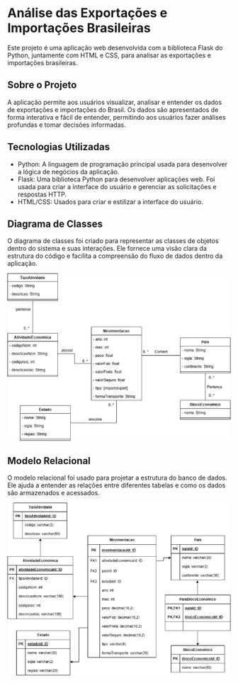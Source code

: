 # Análise das Exportações e Importações Brasileiras
Este projeto é uma aplicação web desenvolvida com a biblioteca Flask do Python, juntamente com HTML e CSS, para analisar as exportações e importações brasileiras.

## Sobre o Projeto
A aplicação permite aos usuários visualizar, analisar e entender os dados de exportações e importações do Brasil. Os dados são apresentados de forma interativa e fácil de entender, permitindo aos usuários fazer análises profundas e tomar decisões informadas.

## Tecnologias Utilizadas
- Python: A linguagem de programação principal usada para desenvolver a lógica de negócios da aplicação.
- Flask: Uma biblioteca Python para desenvolver aplicações web. Foi usada para criar a interface do usuário e gerenciar as solicitações e respostas HTTP.
- HTML/CSS: Usados para criar e estilizar a interface do usuário.
  
## Diagrama de Classes
O diagrama de classes foi criado para representar as classes de objetos dentro do sistema e suas interações. Ele fornece uma visão clara da estrutura do código e facilita a compreensão do fluxo de dados dentro da aplicação.

![Diagrama de Classes](BD_DiagramaClasse-ProjetoBD.png)
## Modelo Relacional
O modelo relacional foi usado para projetar a estrutura do banco de dados. Ele ajuda a entender as relações entre diferentes tabelas e como os dados são armazenados e acessados.


![Modelo Relacional](BD_ModeloRelacional-Projeto.png)
